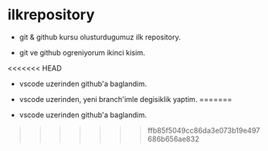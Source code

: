 # ilkrepository

- git & github kursu olusturdugumuz ilk repository. 

- git ve github ogreniyorum ikinci kisim.

<<<<<<< HEAD
- vscode uzerinden github'a baglandim.

- vscode uzerinden, yeni branch'imle degisiklik yaptim.
=======
- vscode uzerinden github'a baglandim.
>>>>>>> ffb85f5049cc86da3e073b19e497686b656ae832
